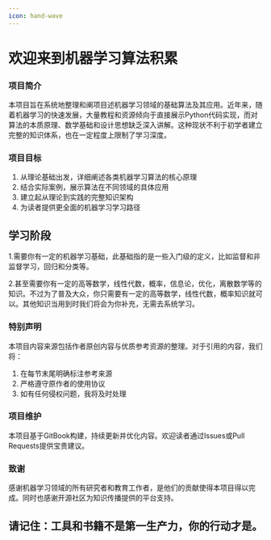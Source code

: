```yaml
---
icon: hand-wave
---
```


# 欢迎来到机器学习算法积累

### 项目简介

本项目旨在系统地整理和阐项目述机器学习领域的基础算法及其应用。近年来，随着机器学习的快速发展，大量教程和资源倾向于直接展示Python代码实现，而对算法的本质原理、数学基础和设计思想缺乏深入讲解。这种现状不利于初学者建立完整的知识体系，也在一定程度上限制了学习深度。

### 项目目标

1. 从理论基础出发，详细阐述各类机器学习算法的核心原理
2. 结合实际案例，展示算法在不同领域的具体应用
3. 建立起从理论到实践的完整知识架构
4. 为读者提供更全面的机器学习学习路径

## 学习阶段

&#x20; 1.需要你有一定的机器学习基础，此基础指的是一些入门级的定义，比如监督和非监督学习，回归和分类等。

&#x20; 2.甚至需要你有一定的高等数学，线性代数，概率，信息论，优化，离散数学等的知识。不过为了普及大众，你只需要有一定的高等数学，线性代数，概率知识就可以。其他知识当用到时我们将会为你补充，无需去系统学习。

### 特别声明

本项目内容来源包括作者原创内容与优质参考资源的整理。对于引用的内容，我们将：

1. 在每节末尾明确标注参考来源
2. 严格遵守原作者的使用协议
3. 如有任何侵权问题，我将及时处理

### 项目维护

本项目基于GitBook构建，持续更新并优化内容。欢迎读者通过Issues或Pull Requests提供宝贵建议。

### 致谢

感谢机器学习领域的所有研究者和教育工作者，是他们的贡献使得本项目得以完成。同时也感谢开源社区为知识传播提供的平台支持。

## 请记住：工具和书籍不是第一生产力，你的行动才是。
